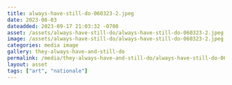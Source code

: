 ```yaml
---
title: always-have-still-do-060323-2.jpeg
date: 2023-06-03
dateadded: 2023-09-17 21:03:32 -0700
asset: /assets/always-have-still-do/always-have-still-do-060323-2.jpeg
image: /assets/always-have-still-do/always-have-still-do-060323-2.jpeg
categories: media image
gallery: they-always-have-and-still-do
permalink: /media/they-always-have-and-still-do/always-have-still-do-060323-2-jpeg
layout: asset
tags: ["art", "nationale"]
--- 
```

